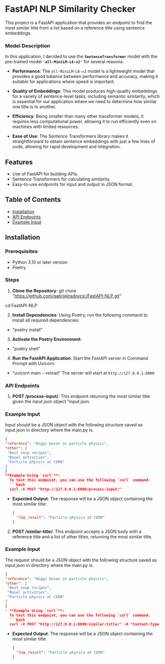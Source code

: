 # FastAPI NLP Similarity Checker

This project is a FastAPI application that provides an endpoint to find the most similar title from a list based on a reference title using sentence embeddings.

### Model Description

In this application, I decided to use the **`SentenceTransformer`** model with the pre-trained model **`'all-MiniLM-L6-v2'`** for several reasons:

- **Performance**: The `all-MiniLM-L6-v2` model is a lightweight model that provides a good balance between performance and accuracy, making it suitable for applications where speed is important.

- **Quality of Embeddings**: This model produces high-quality embeddings for a variety of sentence-level tasks, including semantic similarity, which is essential for our application where we need to determine how similar one title is to another.

- **Efficiency**: Being smaller than many other transformer models, it requires less computational power, allowing it to run efficiently even on machines with limited resources.

- **Ease of Use**: The Sentence Transformers library makes it straightforward to obtain sentence embeddings with just a few lines of code, allowing for rapid development and integration.


## Features

- Use of FastAPI for building APIs.
- Sentence Transformers for calculating similarity.
- Easy-to-use endpoints for input and output in JSON format.

## Table of Contents

- [Installation](#installation)
- [API Endpoints](#api-endpoints)
- [Example Input](#example-input)

## Installation

### Prerequisites

- Python 3.10 or later version
- Poetry

### Steps

1. **Clone the Repository**:
git clone "https://github.com/gabrijelradovcic/FastAPI-NLP.git"

cd FastAPI-NLP

2. **Install Dependencies**:
Using Poetry, run the following command to install all required dependencies:
- "poetry install"

3. **Activate the Poetry Environment**:
 - "poetry shell"

4. **Run the FastAPI Application**:
Start the FastAPI server in Command Prompt with Uvicorn:
 - "uvicorn main --reload"
The server will start at `http://127.0.0.1:8000`

### API Endpoints

1. **POST /process-input/**: This endpoint returning the most similar title given the input json object "input.json.

### Example Input
Input should be a JSON object with the following structure saved as input.json in directory where the main.py is.

```json
{
"reference": "Higgs boson in particle physics",
"other": [
 "Best soup recipes",
 "Basel activities",
 "Particle physics at CERN"
]
}
**Example Using `curl`**:
  To test this endpoint, you can use the following `curl` command:
  ```bash
  curl -X POST "http://127.0.0.1:8000/process-input/"
  ```
- **Expected Output**:
  The response will be a JSON object containing the most similar title:
  ```json
  {
    "top_result": "Particle physics at CERN"
  }


2. **POST /similar-title/**: This endpoint accepts a JSON body with a reference title and a list of other titles, returning the most similar title.

### Example Input
The request should be a JSON object with the following structure saved as input.json in directory where the main.py is.

```json
{
"reference": "Higgs boson in particle physics",
"other": [
 "Best soup recipes",
 "Basel activities",
 "Particle physics at CERN"
]
}
- **Example Using `curl`**:
  To test this endpoint, you can use the following `curl` command:
  ```bash
  curl -X POST "http://127.0.0.1:8000/similar-title/" -H "Content-Type: application/json" -d "{\"reference\": \"Higgs boson in particle physics\", \"other\": [\"Best soup recipes\", \"Basel activities\", \"Particle physics at CERN\"]}"
  ```
- **Expected Output**:
  The response will be a JSON object containing the most similar title:
  ```json
  {
    "top_result": "Particle physics at CERN"
  }
  ```


